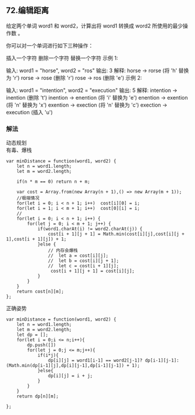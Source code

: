 
## 72.编辑距离
给定两个单词 word1 和 word2，计算出将 word1 转换成 word2 所使用的最少操作数 。

你可以对一个单词进行如下三种操作：

插入一个字符
删除一个字符
替换一个字符
示例 1:

输入: word1 = "horse", word2 = "ros"
输出: 3
解释: 
horse -> rorse (将 'h' 替换为 'r')
rorse -> rose (删除 'r')
rose -> ros (删除 'e')
示例 2:

输入: word1 = "intention", word2 = "execution"
输出: 5
解释: 
intention -> inention (删除 't')
inention -> enention (将 'i' 替换为 'e')
enention -> exention (将 'n' 替换为 'x')
exention -> exection (将 'n' 替换为 'c')
exection -> execution (插入 'u')

### 解法
动态规划<br/>
有毒、爆栈
```
var minDistance = function(word1, word2) {
    let n = word1.length;
    let m = word2.length;

    if(n * m == 0) return n + m;

    var cost = Array.from(new Array(n + 1),() => new Array(m + 1));
    //极端情况
    for(let i = 0; i < n + 1; i++)  cost[i][0] = i;
    for(let i = 1; i < m + 1; i++)  cost[0][i] = i;
    //
    for(let i = 0; i < n + 1; i++) {
        for(let j = 0; i < m + 1; j++) {
            if(word1.charAt(i) != word2.charAt(j)) {
                cost[i + 1][j + 1] = Math.min(cost[i][j],cost[i][j + 1],cost[i + 1][j]) + 1;
            }else {
                // 内存会爆栈
                //  let a = cost[i][j];
                //  let b = cost[i][j + 1];
                //  let c = cost[i + 1][j];
                 cost[i + 1][j + 1] = cost[i][j];
            }
        }
    }
    return cost[n][m];
};
```

正确姿势
```
var minDistance = function(word1, word2) {
    let n = word1.length;
    let m = word2.length;
    let dp = [];
    for(let i = 0;i <= n;i++){
        dp.push([])
        for(let j = 0;j <= m;j++){
            if(i*j){
                dp[i][j] = word1[i-1] == word2[j-1]? dp[i-1][j-1]: (Math.min(dp[i-1][j],dp[i][j-1],dp[i-1][j-1]) + 1);
            }else{
                dp[i][j] = i + j;
            }
        }
    }
    return dp[n][m];

};
```
